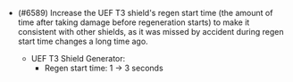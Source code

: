 - (#6589) Increase the UEF T3 shield's regen start time (the amount of time after taking damage before regeneration starts) to make it consistent with other shields, as it was missed by accident during regen start time changes a long time ago.
    
    - UEF T3 Shield Generator:
      - Regen start time: 1 -> 3 seconds
